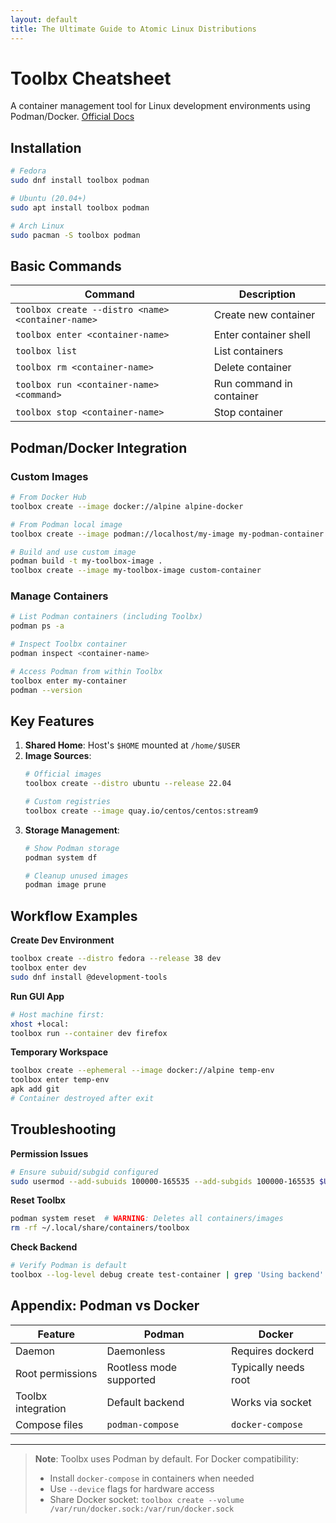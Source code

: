 ```yaml
---
layout: default
title: The Ultimate Guide to Atomic Linux Distributions
---
```



# Toolbx Cheatsheet

A container management tool for Linux development environments using Podman/Docker. [Official Docs](https://containertoolbx.org/)

## Installation

```bash
# Fedora
sudo dnf install toolbox podman

# Ubuntu (20.04+)
sudo apt install toolbox podman

# Arch Linux
sudo pacman -S toolbox podman
```

## Basic Commands

| Command | Description |
|---------|-------------|
| `toolbox create --distro <name> <container-name>` | Create new container |
| `toolbox enter <container-name>` | Enter container shell |
| `toolbox list` | List containers |
| `toolbox rm <container-name>` | Delete container |
| `toolbox run <container-name> <command>` | Run command in container |
| `toolbox stop <container-name>` | Stop container |

## Podman/Docker Integration

### Custom Images
```bash
# From Docker Hub
toolbox create --image docker://alpine alpine-docker

# From Podman local image
toolbox create --image podman://localhost/my-image my-podman-container

# Build and use custom image
podman build -t my-toolbox-image .
toolbox create --image my-toolbox-image custom-container
```

### Manage Containers
```bash
# List Podman containers (including Toolbx)
podman ps -a

# Inspect Toolbx container
podman inspect <container-name>

# Access Podman from within Toolbx
toolbox enter my-container
podman --version
```

## Key Features

1. **Shared Home**: Host's `$HOME` mounted at `/home/$USER`
2. **Image Sources**:
   ```bash
   # Official images
   toolbox create --distro ubuntu --release 22.04

   # Custom registries
   toolbox create --image quay.io/centos/centos:stream9
   ```
3. **Storage Management**:
   ```bash
   # Show Podman storage
   podman system df

   # Cleanup unused images
   podman image prune
   ```

## Workflow Examples

**Create Dev Environment**
```bash
toolbox create --distro fedora --release 38 dev
toolbox enter dev
sudo dnf install @development-tools
```

**Run GUI App**
```bash
# Host machine first:
xhost +local:
toolbox run --container dev firefox
```

**Temporary Workspace**
```bash
toolbox create --ephemeral --image docker://alpine temp-env
toolbox enter temp-env
apk add git
# Container destroyed after exit
```

## Troubleshooting

**Permission Issues**
```bash
# Ensure subuid/subgid configured
sudo usermod --add-subuids 100000-165535 --add-subgids 100000-165535 $USER
```

**Reset Toolbx**
```bash
podman system reset  # WARNING: Deletes all containers/images
rm -rf ~/.local/share/containers/toolbox
```

**Check Backend**
```bash
# Verify Podman is default
toolbox --log-level debug create test-container | grep 'Using backend'
```

## Appendix: Podman vs Docker

| Feature              | Podman                           | Docker               |
|----------------------|----------------------------------|----------------------|
| Daemon               | Daemonless                       | Requires dockerd     |
| Root permissions     | Rootless mode supported          | Typically needs root |
| Toolbx integration   | Default backend                  | Works via socket     |
| Compose files        | `podman-compose`                 | `docker-compose`     |

---

> **Note**: Toolbx uses Podman by default. For Docker compatibility:  
> - Install `docker-compose` in containers when needed  
> - Use `--device` flags for hardware access  
> - Share Docker socket: `toolbox create --volume /var/run/docker.sock:/var/run/docker.sock`

